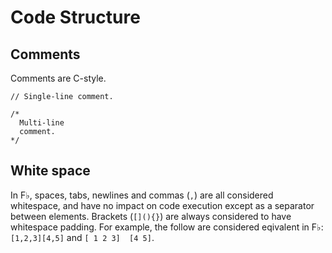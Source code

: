 # Code Structure

## Comments

Comments are C-style.

```
// Single-line comment.

/*
  Multi-line
  comment.
*/
```

## White space

In F♭, spaces, tabs, newlines and commas (`,`) are all considered whitespace, and have no impact on code execution except as a separator between elements.  Brackets (`[](){}`) are always considered to have whitespace padding.  For example, the follow are considered eqivalent in F♭: `[1,2,3][4,5]` and `[ 1 2 3]  [4 5]`.

